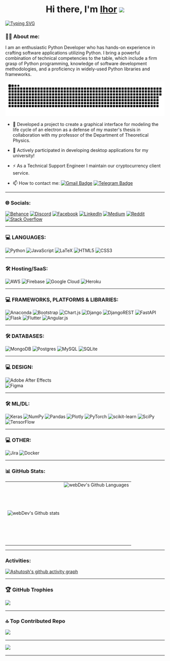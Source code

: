 <h1 align="center">Hi there, I'm <a href="[https://daniilshat.ru](https://www.linkedin.com/in/ihor-tresnytskyi-372409227/)/" target="_blank">Ihor</a> 
<img src="https://github.com/blackcater/blackcater/raw/main/images/Hi.gif" height="32"/></h1>

  
[![Typing SVG](https://readme-typing-svg.herokuapp.com?color=%2336BCF7&lines=Python+Developer+and+Physicist)](https://git.io/typing-svg)


### :man_technologist: About me:
I am an enthusiastic Python Developer who has hands-on experience in crafting software applications utilizing Python. I bring a powerful combination of technical competencies to the table, which include a firm grasp of Python programming, knowledge of software development methodologies, and a proficiency in widely-used Python libraries and frameworks.

<p align="center">
  <img src="images/github-snake.svg" alt="snake" width="600" style="transition: transform .2s;"/>
</p>

- :telescope: Developed a project to create a graphical interface for modeling the life cycle of an electron as a defense of my master's thesis in collaboration with my professor of the Department of Theoretical Physics.

- :seedling: Actively participated in developing desktop applications for my university!

- :zap: As a Technical Support Engineer I maintain our cryptocurrency client service.

- :mailbox: How to contact me: [![Gmail Badge](https://img.shields.io/badge/-Gmail-red?style=flat&logo=Gmail&logoColor=white)](mailto:dudols2000@gmail.com) [![Telegram Badge](https://img.shields.io/badge/-filimonovalexey-blue?style=flat&logo=Telegram&logoColor=white)](https://t.me/MagnumGrizzly)

---

### 🌐 Socials:

[![Behance](https://img.shields.io/badge/Behance-1769ff?logo=behance&logoColor=white)](https://behance.net/https://www.behance.net/4ade2e78) 
[![Discord](https://img.shields.io/badge/Discord-%237289DA.svg?logo=discord&logoColor=white)](https://discord.gg/Magnumgrizzly#6599) [![Facebook](https://img.shields.io/badge/Facebook-%231877F2.svg?logo=Facebook&logoColor=white)](https://facebook.com/https://www.facebook.com/profile.php?id=100080182684752) 
[![LinkedIn](https://img.shields.io/badge/LinkedIn-%230077B5.svg?logo=linkedin&logoColor=white)](https://www.linkedin.com/in/ihor-tresnytskyi-372409227/)
[![Medium](https://img.shields.io/badge/Medium-12100E?logo=medium&logoColor=white)](https://medium.com/@MagnumGrizzly) 
[![Reddit](https://img.shields.io/badge/Reddit-%23FF4500.svg?logo=Reddit&logoColor=white)](https://reddit.com/user/Beneficial-Bit-5058) 
[![Stack Overflow](https://img.shields.io/badge/-Stackoverflow-FE7A16?logo=stack-overflow&logoColor=white)](https://stackoverflow.com/users/22138995) 


---

### 💻 LANGUAGES:
![Python](https://img.shields.io/badge/python-3670A0?style=for-the-badge&logo=python&logoColor=ffdd54) 
![JavaScript](https://img.shields.io/badge/javascript-%23323330.svg?style=for-the-badge&logo=javascript&logoColor=%23F7DF1E) 
![LaTeX](https://img.shields.io/badge/latex-%23008080.svg?style=for-the-badge&logo=latex&logoColor=white) 
![HTML5](https://img.shields.io/badge/html5-%23E34F26.svg?style=for-the-badge&logo=html5&logoColor=white) 
![CSS3](https://img.shields.io/badge/css3-%231572B6.svg?style=for-the-badge&logo=css3&logoColor=white) 

---

### 🛠 Hosting/SaaS:
![AWS](https://img.shields.io/badge/AWS-%23FF9900.svg?style=for-the-badge&logo=amazon-aws&logoColor=white) 
![Firebase](https://img.shields.io/badge/firebase-%23039BE5.svg?style=for-the-badge&logo=firebase) 
![Google Cloud](https://img.shields.io/badge/Google%20Cloud-%234285F4.svg?style=for-the-badge&logo=google-cloud&logoColor=white) 
![Heroku](https://img.shields.io/badge/heroku-%23430098.svg?style=for-the-badge&logo=heroku&logoColor=white)

---

### 💻 FRAMEWORKS, PLATFORMS & LIBRARIES:

![Anaconda](https://img.shields.io/badge/Anaconda-%2344A833.svg?style=for-the-badge&logo=anaconda&logoColor=white) 
![Bootstrap](https://img.shields.io/badge/bootstrap-%23563D7C.svg?style=for-the-badge&logo=bootstrap&logoColor=white) 
![Chart.js](https://img.shields.io/badge/chart.js-F5788D.svg?style=for-the-badge&logo=chart.js&logoColor=white) 
![Django](https://img.shields.io/badge/django-%23092E20.svg?style=for-the-badge&logo=django&logoColor=white) 
![DjangoREST](https://img.shields.io/badge/DJANGO-REST-ff1709?style=for-the-badge&logo=django&logoColor=white&color=ff1709&labelColor=gray) ![FastAPI](https://img.shields.io/badge/FastAPI-005571?style=for-the-badge&logo=fastapi) 
![Flask](https://img.shields.io/badge/flask-%23000.svg?style=for-the-badge&logo=flask&logoColor=white) 
![Flutter](https://img.shields.io/badge/Flutter-%2302569B.svg?style=for-the-badge&logo=Flutter&logoColor=white) 
![Angular.js](https://img.shields.io/badge/angular.js-%23E23237.svg?style=for-the-badge&logo=angularjs&logoColor=white) 

---

### 🛠 DATABASES:
![MongoDB](https://img.shields.io/badge/MongoDB-%234ea94b.svg?style=for-the-badge&logo=mongodb&logoColor=white) 
![Postgres](https://img.shields.io/badge/postgres-%23316192.svg?style=for-the-badge&logo=postgresql&logoColor=white) 
![MySQL](https://img.shields.io/badge/mysql-%2300f.svg?style=for-the-badge&logo=mysql&logoColor=white) 
![SQLite](https://img.shields.io/badge/sqlite-%2307405e.svg?style=for-the-badge&logo=sqlite&logoColor=white) 

---

### 💻 DESIGN:

![Adobe After Effects](https://img.shields.io/badge/Adobe%20After%20Effects-9999FF.svg?style=for-the-badge&logo=Adobe%20After%20Effects&logoColor=white) 	
![Figma](https://img.shields.io/badge/figma-%23F24E1E.svg?style=for-the-badge&logo=figma&logoColor=white) 

---

### 🛠 ML/DL:
![Keras](https://img.shields.io/badge/Keras-%23D00000.svg?style=for-the-badge&logo=Keras&logoColor=white) 
![NumPy](https://img.shields.io/badge/numpy-%23013243.svg?style=for-the-badge&logo=numpy&logoColor=white) 
![Pandas](https://img.shields.io/badge/pandas-%23150458.svg?style=for-the-badge&logo=pandas&logoColor=white) 
![Plotly](https://img.shields.io/badge/Plotly-%233F4F75.svg?style=for-the-badge&logo=plotly&logoColor=white) 
![PyTorch](https://img.shields.io/badge/PyTorch-%23EE4C2C.svg?style=for-the-badge&logo=PyTorch&logoColor=white) 
![scikit-learn](https://img.shields.io/badge/scikit--learn-%23F7931E.svg?style=for-the-badge&logo=scikit-learn&logoColor=white) 
![SciPy](https://img.shields.io/badge/SciPy-%230C55A5.svg?style=for-the-badge&logo=scipy&logoColor=%white) 
![TensorFlow](https://img.shields.io/badge/TensorFlow-%23FF6F00.svg?style=for-the-badge&logo=TensorFlow&logoColor=white)

---

### 💻 OTHER:
![Jira](https://img.shields.io/badge/jira-%230A0FFF.svg?style=for-the-badge&logo=jira&logoColor=white) 
![Docker](https://img.shields.io/badge/docker-%230db7ed.svg?style=for-the-badge&logo=docker&logoColor=white)

---

### 📊 GitHub Stats:

<table>
  <tr>
    <td>
      <img align="left" src="http://github-readme-streak-stats.herokuapp.com?user=Bukachka23&theme=dark&background=000000" alt="webDev's Github stats" />
    </td>
    <td>
      <img height="195px" align="right" alt="webDev's Github Languages" src="https://github-readme-stats-sigma-five.vercel.app/api/top-langs/?username=Bukachka23&layout=compact&theme=vision-friendly-dark" />
    </td>
  </tr>
</table>

---

### Activities:

[![Ashutosh's github activity graph](https://github-readme-activity-graph.vercel.app/graph?username=Bukachka23&theme=react-dark)](https://github.com/ashutosh00710/github-readme-activity-graph)

---

### 🏆 GitHub Trophies
![](https://github-profile-trophy.vercel.app/?username=Bukachka23&theme=radical&no-frame=false&no-bg=false&margin-w=4)

---

### 🔝 Top Contributed Repo
![](https://github-contributor-stats.vercel.app/api?username=Bukachka23&limit=5&theme=nord&combine_all_yearly_contributions=true)

---

[![](https://visitcount.itsvg.in/api?id=Bukachka23&icon=0&color=6)](https://visitcount.itsvg.in)

<!-- Proudly created with GPRM ( https://gprm.itsvg.in ) -->
---


